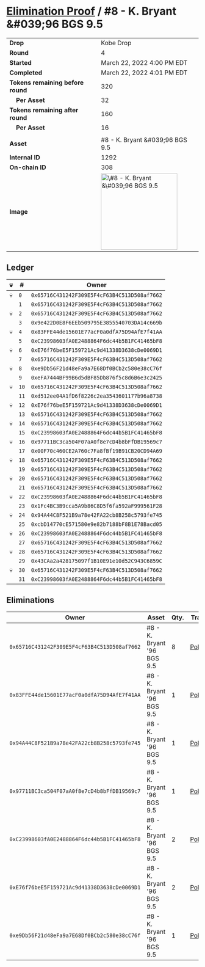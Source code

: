 # [Elimination Proof](./readme.md) / \#8 - K. Bryant &\#039;96 BGS 9.5

|                                       |                                                                                                                                                                                                       |
| ------------------------------------- | ----------------------------------------------------------------------------------------------------------------------------------------------------------------------------------------------------- |
| **Drop**                              | Kobe Drop                                                                                                                                                                                             |
| **Round**                             | 4                                                                                                                                                                                                     |
| **Started**                           | March 22, 2022 4:00 PM EDT                                                                                                                                                                            |
| **Completed**                         | March 22, 2022 4:01 PM EDT                                                                                                                                                                            |
| **Tokens remaining before round**     | 320                                                                                                                                                                                                   |
| **&nbsp;&nbsp;&nbsp;&nbsp;Per Asset** | 32                                                                                                                                                                                                    |
| **Tokens remaining after round**      | 160                                                                                                                                                                                                   |
| **&nbsp;&nbsp;&nbsp;&nbsp;Per Asset** | 16                                                                                                                                                                                                    |
|                                       |                                                                                                                                                                                                       |
| **Asset**                             | \#8 - K. Bryant &\#039;96 BGS 9.5                                                                                                                                                                     |
| **Internal ID**                       | 1292                                                                                                                                                                                                  |
| **On-chain ID**                       | 308                                                                                                                                                                                                   |
| **Image**                             | <img src="https://tcdn.blokpax.com/95d5aeda-853c-4034-bb07-cea2c1d88325/da9e037b17050737fbe533216619bc59531c997a57be43f2921dc6e2d23b444e.jpg" height="200" alt="\#8 - K. Bryant &\#039;96 BGS 9.5" /> |

## Ledger

| 💀  | #    | Owner                                        |
| --- | ---- | -------------------------------------------- |
| 💀  | `0`  | `0x65716C431242F309E5F4cF63B4C513D508af7662` |
|     | `1`  | `0x65716C431242F309E5F4cF63B4C513D508af7662` |
| 💀  | `2`  | `0x65716C431242F309E5F4cF63B4C513D508af7662` |
|     | `3`  | `0x9e422D0E8F6EEb509795E3855540703DA14c669b` |
| 💀  | `4`  | `0x83FFE44de15601E77acF0a0dfA75D94AfE7f41AA` |
|     | `5`  | `0xC23998603fA0E2488864F6dc44b5B1FC41465bF8` |
| 💀  | `6`  | `0xE76f76beE5F159721Ac9d41338D3638cDe0069D1` |
|     | `7`  | `0x65716C431242F309E5F4cF63B4C513D508af7662` |
| 💀  | `8`  | `0xe9Db56F21d48eFa9a7E68Df0BCb2c580e38cC76f` |
|     | `9`  | `0xeFA7444BF99B6d5dBF85Db876f5c8d6B6e3c2425` |
| 💀  | `10` | `0x65716C431242F309E5F4cF63B4C513D508af7662` |
|     | `11` | `0xd512ee04A1fD6f8226c2ea3543601177b96a8738` |
| 💀  | `12` | `0xE76f76beE5F159721Ac9d41338D3638cDe0069D1` |
|     | `13` | `0x65716C431242F309E5F4cF63B4C513D508af7662` |
| 💀  | `14` | `0x65716C431242F309E5F4cF63B4C513D508af7662` |
|     | `15` | `0xC23998603fA0E2488864F6dc44b5B1FC41465bF8` |
| 💀  | `16` | `0x97711BC3ca504F07aA0f8e7cD4b8bFfDB19569c7` |
|     | `17` | `0x00F70c460CE2A760c7Fa8fBf19B91CB20CD94A69` |
| 💀  | `18` | `0x65716C431242F309E5F4cF63B4C513D508af7662` |
|     | `19` | `0x65716C431242F309E5F4cF63B4C513D508af7662` |
| 💀  | `20` | `0x65716C431242F309E5F4cF63B4C513D508af7662` |
|     | `21` | `0x65716C431242F309E5F4cF63B4C513D508af7662` |
| 💀  | `22` | `0xC23998603fA0E2488864F6dc44b5B1FC41465bF8` |
|     | `23` | `0x1Fc4BC3B9cca5A9b86C8D5f6fa592aF999561F28` |
| 💀  | `24` | `0x94A44C8F521B9a78e42FA22cb8B258c5793fe745` |
|     | `25` | `0xcbD14770cE571580e9e82b7188bF8B1E78Bacd05` |
| 💀  | `26` | `0xC23998603fA0E2488864F6dc44b5B1FC41465bF8` |
|     | `27` | `0x65716C431242F309E5F4cF63B4C513D508af7662` |
| 💀  | `28` | `0x65716C431242F309E5F4cF63B4C513D508af7662` |
|     | `29` | `0x43CAa2a428175097f1B10E91e10d52C943C6859C` |
| 💀  | `30` | `0x65716C431242F309E5F4cF63B4C513D508af7662` |
|     | `31` | `0xC23998603fA0E2488864F6dc44b5B1FC41465bF8` |

## Eliminations

| Owner                                        | Asset                       | Qty. | Transaction                                                                                                  |
| -------------------------------------------- | --------------------------- | ---- | ------------------------------------------------------------------------------------------------------------ |
| `0x65716C431242F309E5F4cF63B4C513D508af7662` | \#8 - K. Bryant '96 BGS 9.5 | 8    | [Polygonscan](https://polygonscan.com/tx/0x785634d7d4e77c6ab1c18370b660c1b75547835635573042936472be19370721) |
| `0x83FFE44de15601E77acF0a0dfA75D94AfE7f41AA` | \#8 - K. Bryant '96 BGS 9.5 | 1    | [Polygonscan](https://polygonscan.com/tx/0x998e2866b5e091e7bfe70eb738a05de40cafcb584256ba2bfeb723772dee397d) |
| `0x94A44C8F521B9a78e42FA22cb8B258c5793fe745` | \#8 - K. Bryant '96 BGS 9.5 | 1    | [Polygonscan](https://polygonscan.com/tx/0xf37e21be4aa02263fb660d788de624d5d15e6afea11a2e7c8f44fc5926f7b6d3) |
| `0x97711BC3ca504F07aA0f8e7cD4b8bFfDB19569c7` | \#8 - K. Bryant '96 BGS 9.5 | 1    | [Polygonscan](https://polygonscan.com/tx/0xd5eb22aef434da3223a48b94bc2e686b620471c005ba6fb3bc938556e1f64565) |
| `0xC23998603fA0E2488864F6dc44b5B1FC41465bF8` | \#8 - K. Bryant '96 BGS 9.5 | 2    | [Polygonscan](https://polygonscan.com/tx/0x9814f823c45305e5b98d9640975874ef677ed0333cfe2c96edb2300cd02fc0e8) |
| `0xE76f76beE5F159721Ac9d41338D3638cDe0069D1` | \#8 - K. Bryant '96 BGS 9.5 | 2    | [Polygonscan](https://polygonscan.com/tx/0x00ab9627388e5c24419f1386e0589a9f6d5d07e9444770c2102197a34270c8c1) |
| `0xe9Db56F21d48eFa9a7E68Df0BCb2c580e38cC76f` | \#8 - K. Bryant '96 BGS 9.5 | 1    | [Polygonscan](https://polygonscan.com/tx/0x1881f973133fdfc1f21c4142d0e1166fe0fbc7fa03288f8624cd8cf0e85b8428) |

